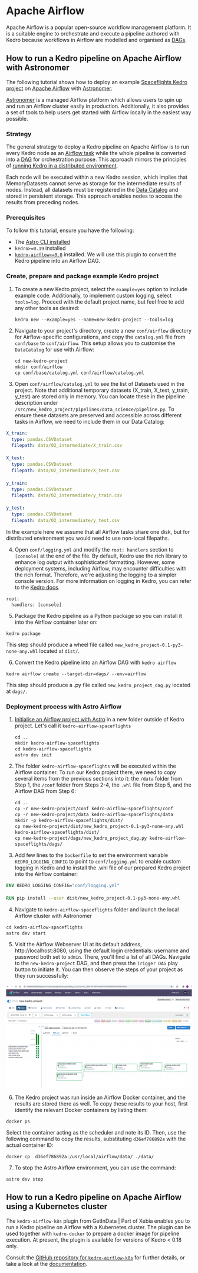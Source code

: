 # Apache Airflow

Apache Airflow is a popular open-source workflow management platform. It is a suitable engine to orchestrate and execute a pipeline authored with Kedro because workflows in Airflow are modelled and organised as [DAGs](https://en.wikipedia.org/wiki/Directed_acyclic_graph).

## How to run a Kedro pipeline on Apache Airflow with Astronomer

The following tutorial shows how to deploy an example [Spaceflights Kedro project](https://docs.kedro.org/en/stable/tutorial/spaceflights_tutorial.html) on [Apache Airflow](https://airflow.apache.org/) with [Astronomer](https://www.astronomer.io/).

[Astronomer](https://docs.astronomer.io/astro/install-cli) is a managed Airflow platform which allows users to spin up and run an Airflow cluster easily in production. Additionally, it also provides a set of tools to help users get started with Airflow locally in the easiest way possible.

### Strategy

The general strategy to deploy a Kedro pipeline on Apache Airflow is to run every Kedro node as an [Airflow task](https://airflow.apache.org/docs/apache-airflow/stable/concepts/tasks.html) while the whole pipeline is converted into a [DAG](https://airflow.apache.org/docs/apache-airflow/stable/concepts/dags.html) for orchestration purpose. This approach mirrors the principles of [running Kedro in a distributed environment](distributed.md).

Each node will be executed within a new Kedro session, which implies that MemoryDatasets cannot serve as storage for the intermediate results of nodes. Instead, all datasets must be registered in the [Data Catalog](https://docs.kedro.org/en/stable/data/index.html) and stored in persistent storage. This approach enables nodes to access the results from preceding nodes.

### Prerequisites

To follow this tutorial, ensure you have the following:

* The [Astro CLI installed](https://docs.astronomer.io/astro/install-cli)
* `kedro>=0.19` installed
* [`kedro-airflow>=0.8`](https://github.com/kedro-org/kedro-plugins/tree/main/kedro-airflow) installed. We will use this plugin to convert the Kedro pipeline into an Airflow DAG.

### Create, prepare and package example Kedro project

1. To create a new Kedro project, select the `example=yes` option to include example code. Additionally, to implement custom logging, select `tools=log`. Proceed with the default project name, but feel free to add any other tools as desired:

    ```shell
    kedro new --example=yes --name=new-kedro-project --tools=log
    ```

2. Navigate to your project's directory, create a new `conf/airflow` directory for Airflow-specific configurations, and copy the `catalog.yml` file from `conf/base` to `conf/airflow`. This setup allows you to customise the `DataCatalog` for use with Airflow:

    ```shell
    cd new-kedro-project
    mkdir conf/airflow
    cp conf/base/catalog.yml conf/airflow/catalog.yml
    ```

3. Open `conf/airflow/catalog.yml` to see the list of Datasets used in the project. Note that additional temporary datasets (X_train, X_test, y_train, y_test) are stored only in memory. You can locate these in the pipeline description under `/src/new_kedro_project/pipelines/data_science/pipeline.py`. To ensure these datasets are preserved and accessible across different tasks in Airflow, we need to include them in our Data Catalog:

```yaml
X_train:
  type: pandas.CSVDataset
  filepath: data/02_intermediate/X_train.csv

X_test:
  type: pandas.CSVDataset
  filepath: data/02_intermediate/X_test.csv

y_train:
  type: pandas.CSVDataset
  filepath: data/02_intermediate/y_train.csv

y_test:
  type: pandas.CSVDataset
  filepath: data/02_intermediate/y_test.csv
```

In the example here we assume that all Airflow tasks share one disk, but for distributed environment you would need to use non-local filepaths.

4. Open `conf/logging.yml` and modify the `root: handlers` section to `[console]` at the end of the file. By default, Kedro use the rich library to enhance log output with sophisticated formatting. However, some deployment systems, including Airflow, may encounter difficulties with the rich format. Therefore, we're adjusting the logging to a simpler console version. For more information on logging in Kedro, you can refer to the [Kedro docs](https://docs.kedro.org/en/stable/logging/index.html).

```shell
root:
  handlers: [console]
```

5. Package the Kedro pipeline as a Python package so you can install it into the Airflow container later on:

```shell
kedro package
```

This step should produce a wheel file called `new_kedro_project-0.1-py3-none-any.whl` located at `dist/`.

6. Convert the Kedro pipeline into an Airflow DAG with `kedro airflow`

```shell
kedro airflow create --target-dir=dags/ --env=airflow
```

This step should produce a .py file called `new_kedro_project_dag.py` located at `dags/`.

### Deployment process with Astro Airflow


1. [Initialise an Airflow project with Astro](https://docs.astronomer.io/astro/cli/develop-project) in a new folder outside of Kedro project. Let's call it `kedro-airflow-spaceflights`

    ```shell
    cd ..
    mkdir kedro-airflow-spaceflights
    cd kedro-airflow-spaceflights
    astro dev init
    ```

2. The folder `kedro-airflow-spaceflights` will be executed within the Airflow container. To run our Kedro project there, we need to copy several items from the previous sections into it: the `/data` folder from Step 1, the `/conf` folder from Steps 2-4, the `.whl` file from Step 5, and the Airflow DAG from Step 6:
    ```shell
    cd ..
    cp -r new-kedro-project/conf kedro-airflow-spaceflights/conf
    cp -r new-kedro-project/data kedro-airflow-spaceflights/data
    mkdir -p kedro-airflow-spaceflights/dist/
    cp new-kedro-project/dist/new_kedro_project-0.1-py3-none-any.whl kedro-airflow-spaceflights/dist/
    cp new-kedro-project/dags/new_kedro_project_dag.py kedro-airflow-spaceflights/dags/
    ```

3. Add few lines to the `Dockerfile` to set the environment variable `KEDRO_LOGGING_CONFIG` to point to `conf/logging.yml` to enable custom logging in Kedro and to install the .whl file of our prepared Kedro project into the Airflow container:

```Dockerfile
ENV KEDRO_LOGGING_CONFIG="conf/logging.yml"

RUN pip install --user dist/new_kedro_project-0.1-py3-none-any.whl
```

4. Navigate to `kedro-airflow-spaceflights` folder and launch the local Airflow cluster with Astronomer

```shell
cd kedro-airflow-spaceflights
astro dev start
```

5. Visit the Airflow Webserver UI at its default address, http://localhost:8080, using the default login credentials: username and password both set to `admin`. There, you'll find a list of all DAGs. Navigate to the `new-kedro-project` DAG, and then press the `Trigger DAG` play button to initiate it. You can then observe the steps of your project as they run successfully:

![](../meta/images/kedro_airflow_dag_run.png)

6. The Kedro project was run inside an Airflow Docker container, and the results are stored there as well. To copy these results to your host, first identify the relevant Docker containers by listing them:
```shell
docker ps
```
Select the container acting as the scheduler and note its ID. Then, use the following command to copy the results, substituting `d36ef786892a` with the actual container ID:

```shell
docker cp  d36ef786892a:/usr/local/airflow/data/ ./data/
```


7. To stop the Astro Airflow environment, you can use the command:
```shell
astro dev stop
```

## How to run a Kedro pipeline on Apache Airflow using a Kubernetes cluster

The `kedro-airflow-k8s` plugin from GetInData | Part of Xebia enables you to run a Kedro pipeline on Airflow with a Kubernetes cluster. The plugin can be used together with `kedro-docker` to prepare a docker image for pipeline execution. At present, the plugin is available for versions of Kedro < 0.18 only.

Consult the [GitHub repository for `kedro-airflow-k8s`](https://github.com/getindata/kedro-airflow-k8s) for further details, or take a look at the [documentation](https://kedro-airflow-k8s.readthedocs.io/).
